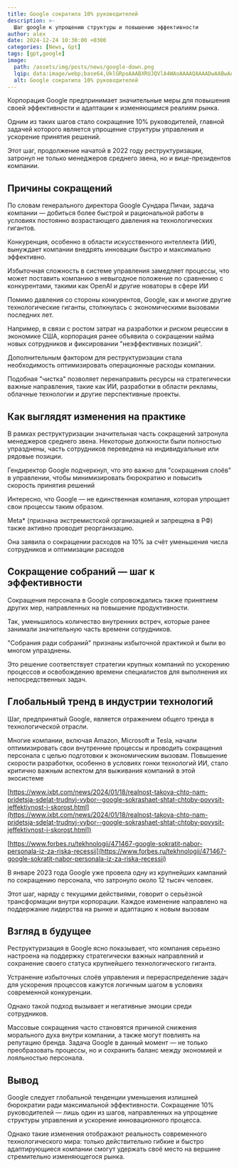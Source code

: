 ```yaml
---
title: Google сократила 10% руководителей
description: >-
  Шаг google к упрощению структуры и повышению эффективности  
author: alex
date: 2024-12-24 10:30:00 +0300
categories: [News, Gpt]
tags: [gpt,google]
image:
  path: /assets/img/posts/news/google-down.png
  lqip: data:image/webp;base64,UklGRpoAAABXRUJQVlA4WAoAAAAQAAAADwAABwAAQUxQSDIAAAARL0AmbZurmr57yyIiqE8oiG0bejIYEQTgqiDA9vqnsUSI6H+oAERp2HZ65qP/VIAWAFZQOCBCAAAA8AEAnQEqEAAIAAVAfCWkAALp8sF8rgRgAP7o9FDvMCkMde9PK7euH5M1m6VWoDXf2FkP3BqV0ZYbO6NA/VFIAAAA
  alt: Google сократила 10% руководителей
---
```


Корпорация Google предпринимает значительные меры для повышения своей эффективности и адаптации к изменяющимся реалиям рынка. 

Одним из таких шагов стало сокращение 10% руководителей, главной задачей которого является упрощение структуры управления и ускорение принятия решений. 

Этот шаг, продолжение начатой в 2022 году реструктуризации, затронул не только менеджеров среднего звена, но и вице-президентов компании.

## Причины сокращений

По словам генерального директора Google Сундара Пичаи, задача компании — добиться более быстрой и рациональной работы в условиях постоянно возрастающего давления на технологических гигантов. 

Конкуренция, особенно в области искусственного интеллекта (ИИ), вынуждает компании внедрять инновации быстро и максимально эффективно. 

Избыточная сложность в системе управления замедляет процессы, что может поставить компанию в невыгодное положение по сравнению с конкурентами, такими как OpenAI и другие новаторы в сфере ИИ 

Помимо давления со стороны конкурентов, Google, как и многие другие технологические гиганты, столкнулась с экономическими вызовами последних лет. 

Например, в связи с ростом затрат на разработки и риском рецессии в экономике США, корпорация ранее объявила о сокращении найма новых сотрудников и фиксировании "неэффективных позиций".

Дополнительным фактором для реструктуризации стала необходимость оптимизировать операционные расходы компании. 

Подобная "чистка" позволяет перенаправить ресурсы на стратегически важные направления, такие как ИИ, разработки в области рекламы, облачные технологии и другие перспективные проекты.

## Как выглядят изменения на практике

В рамках реструктуризации значительная часть сокращений затронула менеджеров среднего звена. Некоторые должности были полностью упразднены, часть сотрудников переведена на индивидуальные или рядовые позиции. 

Гендиректор Google подчеркнул, что это важно для "сокращения слоёв" в управлении, чтобы минимизировать бюрократию и повысить скорость принятия решений

Интересно, что Google — не единственная компания, которая упрощает свои процессы таким образом. 

Meta* (признана экстремистской организацией и запрещена в РФ) также активно проводит реорганизацию. 

Она заявила о сокращении расходов на 10% за счёт уменьшения числа сотрудников и оптимизации расходов 

## Сокращение собраний — шаг к эффективности

Сокращения персонала в Google сопровождались также принятием других мер, направленных на повышение продуктивности. 

Так, уменьшилось количество внутренних встреч, которые ранее занимали значительную часть времени сотрудников. 

"Собрания ради собраний" признаны избыточной практикой и были во многом упразднены. 

Это решение соответствует стратегии крупных компаний по ускорению процессов и освобождению времени специалистов для выполнения их непосредственных задач.

## Глобальный тренд в индустрии технологий

Шаг, предпринятый Google, является отражением общего тренда в технологической отрасли. 

Многие компании, включая Amazon, Microsoft и Tesla, начали оптимизировать свои внутренние процессы и проводить сокращения персонала с целью подготовки к экономическим вызовам. Повышение скорости разработки, особенно в условиях гонки технологий ИИ, стало критично важным аспектом для выживания компаний в этой экосистеме 

[https://www.ixbt.com/news/2024/01/18/realnost-takova-chto-nam-pridetsja-sdelat-trudnyj-vybor--google-sokrashaet-shtat-chtoby-povysit-jeffektivnost-i-skorost.html](https://www.ixbt.com/news/2024/01/18/realnost-takova-chto-nam-pridetsja-sdelat-trudnyj-vybor--google-sokrashaet-shtat-chtoby-povysit-jeffektivnost-i-skorost.html])

[https://www.forbes.ru/tekhnologii/471467-google-sokratit-nabor-personala-iz-za-riska-recessii](https://www.forbes.ru/tekhnologii/471467-google-sokratit-nabor-personala-iz-za-riska-recessii)

В январе 2023 года Google уже провела одну из крупнейших кампаний по сокращению персонала, что затронуло около 12 тысяч человек. 

Этот шаг, наряду с текущими действиями, говорит о серьёзной трансформации внутри корпорации. Каждое изменение направлено на поддержание лидерства на рынке и адаптацию к новым вызовам 

## Взгляд в будущее

Реструктуризация в Google ясно показывает, что компания серьезно настроена на поддержку стратегически важных направлений и сохранение своего статуса крупнейшего технологического гиганта. 

Устранение избыточных слоёв управления и перераспределение задач для ускорения процессов кажутся логичным шагом в условиях современной конкуренции.

Однако такой подход вызывает и негативные эмоции среди сотрудников. 

Массовые сокращения часто становятся причиной снижения морального духа внутри компании, а также могут повлиять на репутацию бренда. Задача Google в данный момент — не только преобразовать процессы, но и сохранить баланс между экономией и лояльностью персонала.

## Вывод

Google следует глобальной тенденции уменьшения излишней бюрократии ради максимальной эффективности. Сокращение 10% руководителей — лишь один из шагов, направленных на упрощение структуры управления и ускорение инновационного процесса. 

Однако такие изменения отображают реальность современного технологического мира: только действительно гибкие и быстро адаптирующиеся компании смогут удержать своё место на вершине стремительно изменяющегося рынка.
